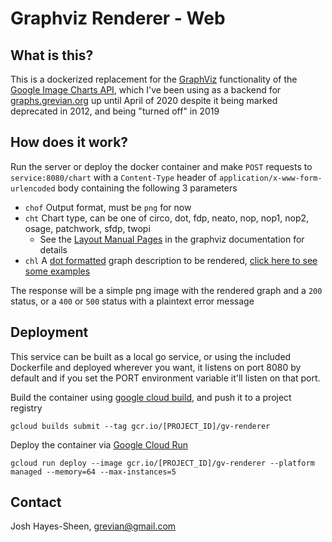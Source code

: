 # Graphviz Renderer - Web

## What is this?
This is a dockerized replacement for the [GraphViz](https://graphviz.org/) functionality of the
[Google Image Charts API](https://developers.google.com/chart/image/), which I've been using as
a backend for [graphs.grevian.org](graphs.grevian.org) up until April of 2020 despite it being
marked deprecated in 2012, and being "turned off" in 2019

## How does it work?

Run the server or deploy the docker container and make `POST` requests to `service:8080/chart` with a 
`Content-Type` header of `application/x-www-form-urlencoded` body containing the following 3 parameters
* `chof` Output format, must be `png` for now
* `cht` Chart type, can be one of circo, dot, fdp, neato, nop, nop1, nop2, osage, patchwork, sfdp, twopi
   * See the [Layout Manual Pages](https://www.graphviz.org/documentation/) in the graphviz documentation for details
* `chl` A [dot formatted](https://en.wikipedia.org/wiki/DOT_(graph_description_language)) graph description to be
   rendered, [click here to see some examples](https://graphs.grevian.org/example)

The response will be a simple png image with the rendered graph and a `200` status, or a `400` or `500` status with a
 plaintext error message

## Deployment
This service can be built as a local go service, or using the included Dockerfile and deployed wherever you want, 
it listens on port 8080 by default and if you set the PORT environment variable it'll listen on that port.

Build the container using [google cloud build](https://cloud.google.com/cloud-build), and push it to a project registry
```
gcloud builds submit --tag gcr.io/[PROJECT_ID]/gv-renderer
```

Deploy the container via [Google Cloud Run](https://cloud.google.com/run)
```
gcloud run deploy --image gcr.io/[PROJECT_ID]/gv-renderer --platform managed --memory=64 --max-instances=5
```

## Contact

Josh Hayes-Sheen, [grevian@gmail.com](mailto:grevian@gmail.com)